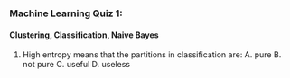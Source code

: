 ### Machine Learning Quiz 1:

#### Clustering, Classification, Naive Bayes

1. High entropy means that the partitions in classification are:
A. pure
B. not pure
C. useful
D. useless
